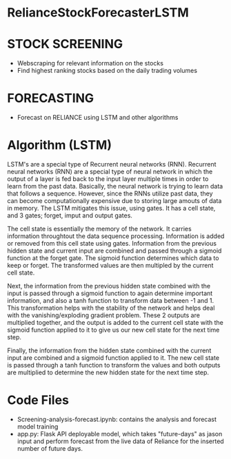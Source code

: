 # RelianceStockForecasterLSTM

# STOCK SCREENING

- Webscraping for relevant information on the stocks
- Find highest ranking stocks based on the daily trading volumes

# FORECASTING

- Forecast on RELIANCE using LSTM and other algorithms

# Algorithm (LSTM)

LSTM's are a special type of Recurrent neural networks (RNN). Recurrent neural networks (RNN) are a special type of neural network in which the output of a layer is fed back to the input layer multiple times in order to learn from the past data. Basically, the neural network is trying to learn data that follows a sequence. However, since the RNNs utilize past data, they can become computationally expensive due to storing large amouts of data in memory. The LSTM mitigates this issue, using gates. It has a cell state, and 3 gates; forget, imput and output gates.

The cell state is essentially the memory of the network. It carries information throughtout the data sequence processing. Information is added or removed from this cell state using gates. Information from the previous hidden state and current input are combined and passed through a sigmoid function at the forget gate. The sigmoid function determines which data to keep or forget. The transformed values are then multipled by the current cell state.

Next, the information from the previous hidden state combined with the input is passed through a sigmoid function to again determine important information, and also a tanh function to transform data between -1 and 1. This transformation helps with the stability of the network and helps deal with the vanishing/exploding gradient problem. These 2 outputs are multiplied together, and the output is added to the current cell state with the sigmoid function applied to it to give us our new cell state for the next time step.

Finally, the information from the hidden state combined with the current input are combined and a sigmoid function applied to it. The new cell state is passed through a tanh function to transform the values and both outputs are multiplied to determine the new hidden state for the next time step.

# Code Files

- Screening-analysis-forecast.ipynb: contains the analysis and forecast model training
- app.py: Flask API deployable model, which takes "future-days" as jason input and perform forecast from the live data of Reliance for the inserted number of future days.
